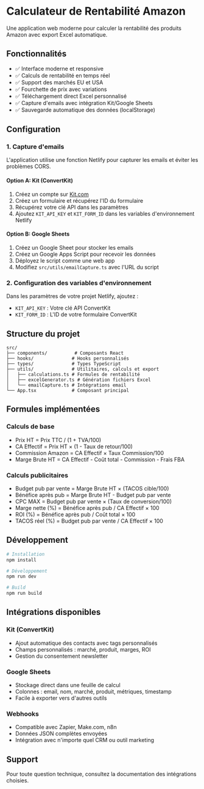 # Calculateur de Rentabilité Amazon

Une application web moderne pour calculer la rentabilité des produits Amazon avec export Excel automatique.

## Fonctionnalités

- ✅ Interface moderne et responsive
- ✅ Calculs de rentabilité en temps réel
- ✅ Support des marchés EU et USA
- ✅ Fourchette de prix avec variations
- ✅ Téléchargement direct Excel personnalisé
- ✅ Capture d'emails avec intégration Kit/Google Sheets
- ✅ Sauvegarde automatique des données (localStorage)

## Configuration

### 1. Capture d'emails

L'application utilise une fonction Netlify pour capturer les emails et éviter les problèmes CORS.

#### Option A: Kit (ConvertKit)
1. Créez un compte sur [Kit.com](https://kit.com)
2. Créez un formulaire et récupérez l'ID du formulaire
3. Récupérez votre clé API dans les paramètres
4. Ajoutez `KIT_API_KEY` et `KIT_FORM_ID` dans les variables d'environnement Netlify

#### Option B: Google Sheets
1. Créez un Google Sheet pour stocker les emails
2. Créez un Google Apps Script pour recevoir les données
3. Déployez le script comme une web app
4. Modifiez `src/utils/emailCapture.ts` avec l'URL du script

### 2. Configuration des variables d'environnement

Dans les paramètres de votre projet Netlify, ajoutez :
- `KIT_API_KEY` : Votre clé API ConvertKit
- `KIT_FORM_ID` : L'ID de votre formulaire ConvertKit

## Structure du projet

```
src/
├── components/          # Composants React
├── hooks/              # Hooks personnalisés
├── types/              # Types TypeScript
├── utils/              # Utilitaires, calculs et export
│   ├── calculations.ts # Formules de rentabilité
│   ├── excelGenerator.ts # Génération fichiers Excel
│   └── emailCapture.ts # Intégrations email
└── App.tsx             # Composant principal
```

## Formules implémentées

### Calculs de base
- Prix HT = Prix TTC / (1 + TVA/100)
- CA Effectif = Prix HT × (1 - Taux de retour/100)
- Commission Amazon = CA Effectif × Taux Commission/100
- Marge Brute HT = CA Effectif - Coût total - Commission - Frais FBA

### Calculs publicitaires
- Budget pub par vente = Marge Brute HT × (TACOS cible/100)
- Bénéfice après pub = Marge Brute HT - Budget pub par vente
- CPC MAX = Budget pub par vente × (Taux de conversion/100)
- Marge nette (%) = Bénéfice après pub / CA Effectif × 100
- ROI (%) = Bénéfice après pub / Coût total × 100
- TACOS réel (%) = Budget pub par vente / CA Effectif × 100

## Développement

```bash
# Installation
npm install

# Développement
npm run dev

# Build
npm run build
```

## Intégrations disponibles

### Kit (ConvertKit)
- Ajout automatique des contacts avec tags personnalisés
- Champs personnalisés : marché, produit, marges, ROI
- Gestion du consentement newsletter

### Google Sheets
- Stockage direct dans une feuille de calcul
- Colonnes : email, nom, marché, produit, métriques, timestamp
- Facile à exporter vers d'autres outils

### Webhooks
- Compatible avec Zapier, Make.com, n8n
- Données JSON complètes envoyées
- Intégration avec n'importe quel CRM ou outil marketing

## Support

Pour toute question technique, consultez la documentation des intégrations choisies.